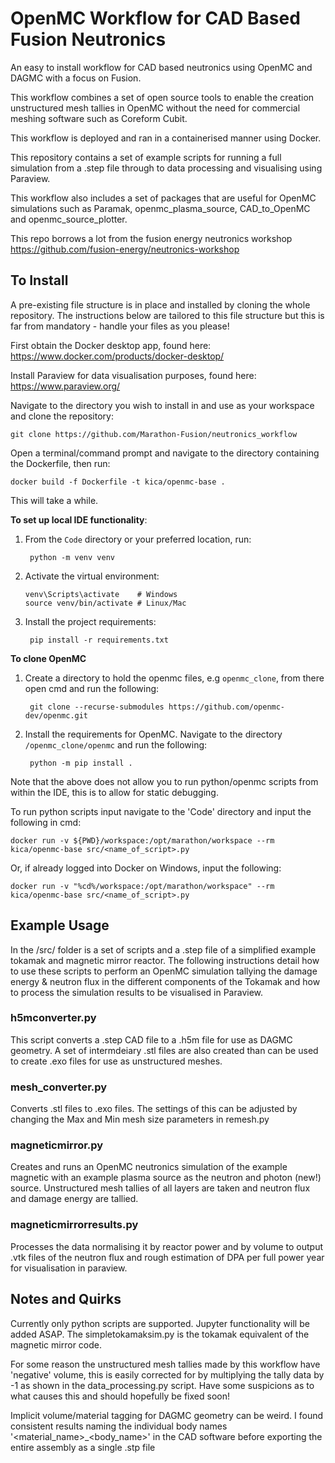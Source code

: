 # OpenMC Workflow for CAD Based Fusion Neutronics
An easy to install workflow for CAD based neutronics using OpenMC and DAGMC with a focus on Fusion. 

This workflow combines a set of open source tools to enable the creation unstructured mesh tallies in OpenMC without the need for commercial meshing software such as Coreform Cubit.

This workflow is deployed and ran in a containerised manner using Docker.

This repository contains a set of example scripts for running a full simulation from a .step file through to data processing and visualising using Paraview.

This workflow also includes a set of packages that are useful for OpenMC simulations such as Paramak, openmc_plasma_source, CAD_to_OpenMC and openmc_source_plotter.

This repo borrows a lot from the fusion energy neutronics workshop https://github.com/fusion-energy/neutronics-workshop

## To Install

A pre-existing file structure is in place and installed by cloning the whole repository. The instructions below are tailored to this file structure but this is far from mandatory - handle your files as you please!

First obtain the Docker desktop app, found here:
https://www.docker.com/products/docker-desktop/

Install Paraview for data visualisation purposes, found here:
https://www.paraview.org/

Navigate to the directory you wish to install in and use as your workspace and clone the repository:

    git clone https://github.com/Marathon-Fusion/neutronics_workflow

Open a terminal/command prompt and navigate to the directory containing the Dockerfile, then run:

    docker build -f Dockerfile -t kica/openmc-base .
    
This will take a while.

**To set up local IDE functionality**:

1. From the `Code` directory or your preferred location, run:

        python -m venv venv

2. Activate the virtual environment:

       venv\Scripts\activate    # Windows
       source venv/bin/activate # Linux/Mac
   
3. Install the project requirements:

        pip install -r requirements.txt

**To clone OpenMC**
   
1. Create a directory to hold the openmc files, e.g `openmc_clone`, from there open cmd and run the following:
   
        git clone --recurse-submodules https://github.com/openmc-dev/openmc.git
   
2. Install the requirements for OpenMC. Navigate to the directory `/openmc_clone/openmc` and run the following:

        python -m pip install .

Note that the above does not allow you to run python/openmc scripts from within the IDE, this is to allow for static debugging.

To run python scripts input navigate to the 'Code' directory and input the following in cmd:

    docker run -v ${PWD}/workspace:/opt/marathon/workspace --rm kica/openmc-base src/<name_of_script>.py

Or, if already logged into Docker on Windows, input the following:

    docker run -v "%cd%/workspace:/opt/marathon/workspace" --rm kica/openmc-base src/<name_of_script>.py

## Example Usage

In the /src/ folder is a set of scripts and a .step file of a simplified example tokamak and magnetic mirror reactor. The following instructions detail how to use these scripts to perform an OpenMC simulation tallying the damage energy & neutron flux in the different components of the Tokamak and how to process the simulation results to be visualised in Paraview.

### h5mconverter.py
This script converts a .step CAD file to a .h5m file for use as DAGMC geometry. A set of intermdeiary .stl files are also created than can be used to create .exo files for use as unstructured meshes.

### mesh_converter.py
Converts .stl files to .exo files. The settings of this can be adjusted by changing the Max and Min mesh size parameters in remesh.py

### magneticmirror.py
Creates and runs an OpenMC neutronics simulation of the example magnetic with an example plasma source as the neutron and photon (new!) source. Unstructured mesh tallies of all layers are taken and neutron flux and damage energy are tallied.

### magneticmirrorresults.py
Processes the data normalising it by reactor power and by volume to output .vtk files of the neutron flux and rough estimation of DPA per full power year for visualisation in paraview.

## Notes and Quirks
Currently only python scripts are supported. Jupyter functionality will be added ASAP.
The simpletokamaksim.py is the tokamak equivalent of the magnetic mirror code.

For some reason the unstructured mesh tallies made by this workflow have 'negative' volume, this is easily corrected for by multiplying the tally data by -1 as shown in the data_processing.py script. Have some suspicions as to what causes this and should hopefully be fixed soon!

Implicit volume/material tagging for DAGMC geometry can be weird. I found consistent results naming the individual body names '<material_name>_<body_name>' in the CAD software before exporting the entire assembly as a single .stp file
